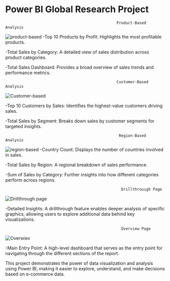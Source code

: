 # Power BI Global Research Project
                                                     Product-Based Analysis
![product-based](https://github.com/user-attachments/assets/2435822c-3e0e-475a-b4ba-7ea86d80f57f)
  -Top 10 Products by Profit: Highlights the most profitable products.

  -Total Sales by Category: A detailed view of sales distribution across product categories.

  -Total Sales Dashboard: Provides a broad overview of sales trends and performance metrics.

                                                     Customer-Based Analysis
![Customer-based](https://github.com/user-attachments/assets/8c0941e9-d32b-43c8-9443-5961e3304774)

  -Top 10 Customers by Sales: Identifies the highest-value customers driving sales.

  -Total Sales by Segment: Breaks down sales by customer segments for targeted insights.

                                                      Region-Based Analysis

 ![region-based](https://github.com/user-attachments/assets/b8ca138d-12d7-459f-90f6-90864968e166)
 -Country Count: Displays the number of countries involved in sales.

 -Total Sales by Region: A regional breakdown of sales performance.


 -Sum of Sales by Category: Further insights into how different categories perform across regions.

                                                       Drillthrouıgh Page
                                                       
![Drillthrough page](https://github.com/user-attachments/assets/ad6d0349-d851-4a19-b934-21d9d7850312)

 -Detailed Insights: A drillthrough feature enables deeper analysis of specific graphics, allowing users to explore additional data behind key visualizations.
 
                                                       Overview Page
![Overwiev](https://github.com/user-attachments/assets/9c637859-dd85-42f6-b925-2f9dd5b03358)

 -Main Entry Point: A high-level dashboard that serves as the entry point for navigating through the different sections of the report.

This project demonstrates the power of data visualization and analysis using Power BI, making it easier to explore, understand, and make decisions based on e-commerce data.
